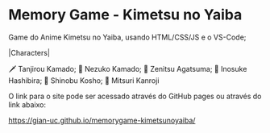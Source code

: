# Memory Game - Kimetsu no Yaiba

Game do Anime Kimetsu no Yaiba, usando HTML/CSS/JS e o VS-Code;

|Characters|

🗡️ Tanjirou Kamado;
💃 Nezuko Kamado;
🩻 Zenitsu Agatsuma;
🐷 Inosuke Hashibira;
🦋 Shinobu Kosho;
💃 Mitsuri Kanroji

O link para o site pode ser acessado através do GitHub pages ou através do link abaixo:

https://gian-uc.github.io/memorygame-kimetsunoyaiba/
